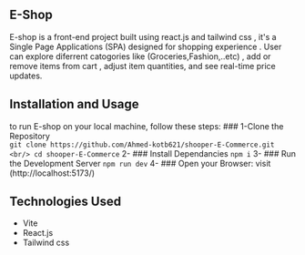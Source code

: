 ## E-Shop
E-shop is a front-end project built using react.js and tailwind css , it's a Single Page Applications (SPA) designed for shopping experience . User can explore diferrent catogories like (Groceries,Fashion,..etc) , add or remove items from cart , adjust item quantities, and see real-time price updates.

## Installation and Usage 
to run E-shop on your local machine, follow these steps:
    ### 1-Clone the Repository <br/>
    ```
    git clone https://github.com/Ahmed-kotb621/shooper-E-Commerce.git <br/>
    cd shooper-E-Commerce
    ```
    2- ### Install Dependancies
    ```
    npm i
    ```
    3- ### Run the Development Server
    ```
    npm run dev
    ```
    4- ### Open your Browser: visit (http://localhost:5173/) 

## Technologies Used
  * Vite
  * React.js
  * Tailwind css

        
